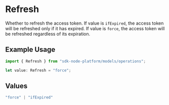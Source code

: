 # Refresh

Whether to refresh the access token. If value is `ifExpired`, the access token will be refreshed only if it has expired. If value is `force`, the access token will be refreshed regardless of its expiration.

## Example Usage

```typescript
import { Refresh } from "sdk-node-platform/models/operations";

let value: Refresh = "force";
```

## Values

```typescript
"force" | "ifExpired"
```
